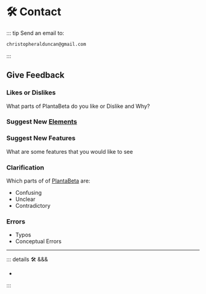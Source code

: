
# 🛠 Contact

::: tip Send an email to:

```md
christopheralduncan@gmail.com
```

:::

## Give Feedback

### Likes or Dislikes

What parts of PlantaBeta do you like or Dislike and Why?

### Suggest New [Elements](/guide/What/WhatElement)

### Suggest New Features

What are some features that you would like to see

### Clarification

Which parts of of [PlantaBeta](/guide/introduction.html#what-is-PLANTABETA) are:

- Confusing
- Unclear
- Contradictory

### Errors

- Typos
- Conceptual Errors

---

<!-- =================================================== -->
<!-- =================================================== -->
<!-- =================================================== -->
<!-- =================================================== -->
<!-- =================================================== -->
::: details 🛠 <dev>&&&</dev>

-

:::
